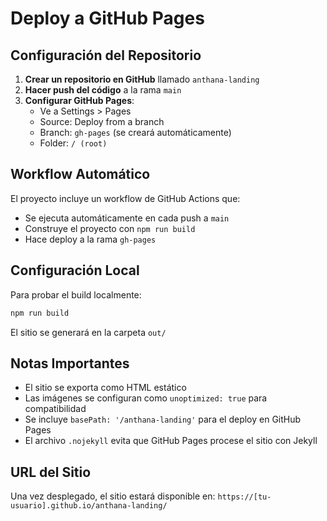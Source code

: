 # Deploy a GitHub Pages

## Configuración del Repositorio

1. **Crear un repositorio en GitHub** llamado `anthana-landing`
2. **Hacer push del código** a la rama `main`
3. **Configurar GitHub Pages**:
   - Ve a Settings > Pages
   - Source: Deploy from a branch
   - Branch: `gh-pages` (se creará automáticamente)
   - Folder: `/ (root)`

## Workflow Automático

El proyecto incluye un workflow de GitHub Actions que:
- Se ejecuta automáticamente en cada push a `main`
- Construye el proyecto con `npm run build`
- Hace deploy a la rama `gh-pages`

## Configuración Local

Para probar el build localmente:

```bash
npm run build
```

El sitio se generará en la carpeta `out/`

## Notas Importantes

- El sitio se exporta como HTML estático
- Las imágenes se configuran como `unoptimized: true` para compatibilidad
- Se incluye `basePath: '/anthana-landing'` para el deploy en GitHub Pages
- El archivo `.nojekyll` evita que GitHub Pages procese el sitio con Jekyll

## URL del Sitio

Una vez desplegado, el sitio estará disponible en:
`https://[tu-usuario].github.io/anthana-landing/`
